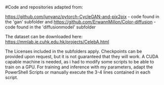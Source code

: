 #Code and repositories adapted from:

https://github.com/junyanz/pytorch-CycleGAN-and-pix2pix - code found in the 'gan' subfolder
and
https://github.com/ErwannMillon/Color-diffusion - code found in the 'diffusionmodel' subfolder

The dataset can be downloaded here: https://mmlab.ie.cuhk.edu.hk/projects/CelebA.html

The Licenses included in the subfolders apply. 
Checkpoints can be provided upon request, but it is not guaranteed that they will work. 
A CUDA capable machine is needed, as i had to modify some scripts to be able to train on a GPU.
For training and inference with my parameters, adapt the PowerShell Scripts or manually execute the 3-4 lines contained in each script.